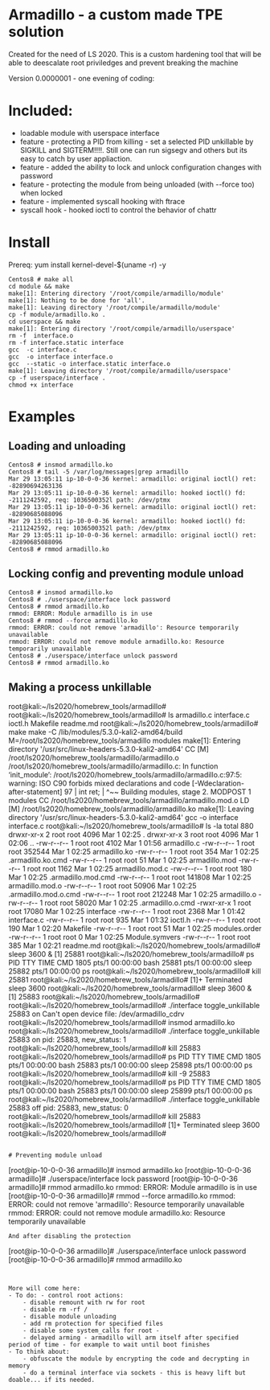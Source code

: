 # Armadillo - a custom made TPE solution
Created for the need of LS 2020. This is a custom hardening tool that will be able to deescalate root priviledges and prevent breaking the machine

Version 0.0000001 - one evening of coding:
# Included: 
- loadable module with userspace interface 
- feature - protecting a PID from killing - set a selected PID unkillable by SIGKILL and SIGTERM!!!!. Still one can run sigsegv and others but its easy to catch by user appliaction.
- feature - added the ability to lock and unlock configuration changes with password
- feature - protecting the module from being unloaded (with --force too) when locked
- feature - implemented syscall hooking with ftrace
- syscall hook - hooked ioctl to control the behavior of chattr

# Install
Prereq:
yum install kernel-devel-$(uname -r) -y
```
Centos8 # make all
cd module && make
make[1]: Entering directory '/root/compile/armadillo/module'
make[1]: Nothing to be done for 'all'.
make[1]: Leaving directory '/root/compile/armadillo/module'
cp -f module/armadillo.ko .
cd userspace && make
make[1]: Entering directory '/root/compile/armadillo/userspace'
rm -f  interface.o
rm -f interface.static interface
gcc  -c interface.c  
gcc  -o interface interface.o
gcc  --static -o interface.static interface.o
make[1]: Leaving directory '/root/compile/armadillo/userspace'
cp -f userspace/interface .
chmod +x interface
```

# Examples

## Loading and unloading
```
Centos8 # insmod armadillo.ko 
Centos8 # tail -5 /var/log/messages|grep armadillo
Mar 29 13:05:11 ip-10-0-0-36 kernel: armadillo: original ioctl() ret: -82890694263136
Mar 29 13:05:11 ip-10-0-0-36 kernel: armadillo: hooked ioctl() fd: -2111242592, req: 1036500352l path: /dev/ptmx
Mar 29 13:05:11 ip-10-0-0-36 kernel: armadillo: original ioctl() ret: -82890685088096
Mar 29 13:05:11 ip-10-0-0-36 kernel: armadillo: hooked ioctl() fd: -2111242592, req: 1036500352l path: /dev/ptmx
Mar 29 13:05:11 ip-10-0-0-36 kernel: armadillo: original ioctl() ret: -82890685088096
Centos8 # rmmod armadillo.ko 
```
## Locking config and preventing module unload
```
Centos8 # insmod armadillo.ko 
Centos8 # ./userspace/interface lock password
Centos8 # rmmod armadillo.ko 
rmmod: ERROR: Module armadillo is in use
Centos8 # rmmod --force armadillo.ko 
rmmod: ERROR: could not remove 'armadillo': Resource temporarily unavailable
rmmod: ERROR: could not remove module armadillo.ko: Resource temporarily unavailable
Centos8 # ./userspace/interface unlock password
Centos8 # rmmod armadillo.ko 
```

## Making a process unkillable


root@kali:~/ls2020/homebrew_tools/armadillo#
root@kali:~/ls2020/homebrew_tools/armadillo# ls
armadillo.c  interface.c  ioctl.h  Makefile  readme.md
root@kali:~/ls2020/homebrew_tools/armadillo# make
make -C /lib/modules/5.3.0-kali2-amd64/build M=/root/ls2020/homebrew_tools/armadillo modules
make[1]: Entering directory '/usr/src/linux-headers-5.3.0-kali2-amd64'
  CC [M]  /root/ls2020/homebrew_tools/armadillo/armadillo.o
/root/ls2020/homebrew_tools/armadillo/armadillo.c: In function ‘init_module’:
/root/ls2020/homebrew_tools/armadillo/armadillo.c:97:5: warning: ISO C90 forbids mixed declarations and code [-Wdeclaration-after-statement]
   97 |     int ret;
      |     ^~~
  Building modules, stage 2.
  MODPOST 1 modules
  CC      /root/ls2020/homebrew_tools/armadillo/armadillo.mod.o
  LD [M]  /root/ls2020/homebrew_tools/armadillo/armadillo.ko
make[1]: Leaving directory '/usr/src/linux-headers-5.3.0-kali2-amd64'
gcc -o interface interface.c
root@kali:~/ls2020/homebrew_tools/armadillo# ls -la
total 880
drwxr-xr-x 2 root root   4096 Mar  1 02:25 .
drwxr-xr-x 3 root root   4096 Mar  1 02:06 ..
-rw-r--r-- 1 root root   4102 Mar  1 01:56 armadillo.c
-rw-r--r-- 1 root root 352544 Mar  1 02:25 armadillo.ko
-rw-r--r-- 1 root root    354 Mar  1 02:25 .armadillo.ko.cmd
-rw-r--r-- 1 root root     51 Mar  1 02:25 armadillo.mod
-rw-r--r-- 1 root root   1162 Mar  1 02:25 armadillo.mod.c
-rw-r--r-- 1 root root    180 Mar  1 02:25 .armadillo.mod.cmd
-rw-r--r-- 1 root root 141808 Mar  1 02:25 armadillo.mod.o
-rw-r--r-- 1 root root  50906 Mar  1 02:25 .armadillo.mod.o.cmd
-rw-r--r-- 1 root root 212248 Mar  1 02:25 armadillo.o
-rw-r--r-- 1 root root  58020 Mar  1 02:25 .armadillo.o.cmd
-rwxr-xr-x 1 root root  17080 Mar  1 02:25 interface
-rw-r--r-- 1 root root   2368 Mar  1 01:42 interface.c
-rw-r--r-- 1 root root    935 Mar  1 01:32 ioctl.h
-rw-r--r-- 1 root root    190 Mar  1 02:20 Makefile
-rw-r--r-- 1 root root     51 Mar  1 02:25 modules.order
-rw-r--r-- 1 root root      0 Mar  1 02:25 Module.symvers
-rw-r--r-- 1 root root    385 Mar  1 02:21 readme.md
root@kali:~/ls2020/homebrew_tools/armadillo# sleep 3600 &
[1] 25881
root@kali:~/ls2020/homebrew_tools/armadillo# ps
    PID TTY          TIME CMD
   1805 pts/1    00:00:00 bash
  25881 pts/1    00:00:00 sleep
  25882 pts/1    00:00:00 ps
root@kali:~/ls2020/homebrew_tools/armadillo# kill 25881
root@kali:~/ls2020/homebrew_tools/armadillo#
[1]+  Terminated              sleep 3600
root@kali:~/ls2020/homebrew_tools/armadillo# sleep 3600 &
[1] 25883
root@kali:~/ls2020/homebrew_tools/armadillo#
root@kali:~/ls2020/homebrew_tools/armadillo# ./interface toggle_unkillable 25883 on
Can't open device file: /dev/armadillo_cdrv
root@kali:~/ls2020/homebrew_tools/armadillo# insmod armadillo.ko
root@kali:~/ls2020/homebrew_tools/armadillo# ./interface toggle_unkillable 25883 on
pid: 25883, new_status: 1
root@kali:~/ls2020/homebrew_tools/armadillo# kill 25883
root@kali:~/ls2020/homebrew_tools/armadillo# ps
    PID TTY          TIME CMD
   1805 pts/1    00:00:00 bash
  25883 pts/1    00:00:00 sleep
  25898 pts/1    00:00:00 ps
root@kali:~/ls2020/homebrew_tools/armadillo# kill -9 25883
root@kali:~/ls2020/homebrew_tools/armadillo# ps
    PID TTY          TIME CMD
   1805 pts/1    00:00:00 bash
  25883 pts/1    00:00:00 sleep
  25899 pts/1    00:00:00 ps
root@kali:~/ls2020/homebrew_tools/armadillo# ./interface toggle_unkillable 25883 off
pid: 25883, new_status: 0
root@kali:~/ls2020/homebrew_tools/armadillo# kill 25883
root@kali:~/ls2020/homebrew_tools/armadillo#
[1]+  Terminated              sleep 3600
root@kali:~/ls2020/homebrew_tools/armadillo#
```

# Preventing module unload
```
[root@ip-10-0-0-36 armadillo]# insmod armadillo.ko 
[root@ip-10-0-0-36 armadillo]# ./userspace/interface lock password
[root@ip-10-0-0-36 armadillo]# rmmod armadillo.ko 
rmmod: ERROR: Module armadillo is in use
[root@ip-10-0-0-36 armadillo]# rmmod --force armadillo.ko 
rmmod: ERROR: could not remove 'armadillo': Resource temporarily unavailable
rmmod: ERROR: could not remove module armadillo.ko: Resource temporarily unavailable
```
And after disabling the protection
```
[root@ip-10-0-0-36 armadillo]# ./userspace/interface unlock password
[root@ip-10-0-0-36 armadillo]# rmmod armadillo.ko 
```


More will come here:
- To do: - control root actions:
	- disable remount with rw for root
	- disable rm -rf /
	- disable module unloading
	- add rm protection for specified files
	- disable some system_calls for root - 
	- delayed arming - armadillo will arm itself after specified period of time - for example to wait until boot finishes
- To think about: 
	- obfuscate the module by encrypting the code and decrypting in memory
	- do a terminal interface via sockets - this is heavy lift but doable... if its needed.
